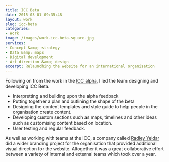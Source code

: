 ```yaml
---
title: ICC Beta
date: 2015-03-01 09:35:48
layout: work
slug: icc-beta
categories:
- Work
image: /images/work-icc-beta-square.jpg
services:
- Concept &amp; strategy
- Data &amp; maps
- Digital development
- Art direction &amp; design
excerpt: Relaunching the website for an international organisation
---
```


Following on from the work in the [ICC alpha](/work/icc-alpha/), I led the team designing and developing ICC Beta.

- Interpretting and building upon the alpha feedback
- Putting together a plan and outlining the shape of the beta
- Designing the content templates and style guide to help people in the organisation create content.
- Developing custom sections such as maps, timelines and other ideas such as customising content based on location.
- User testing and regular feedback.

As well as working with teams at the ICC, a company called [Radley Yeldar](http://ry.com) did a wider branding project for the organisation that provided additional visual direction for the website. Altogether it was a great collaborative effort between a variety of internal and external teams which took over a year.
